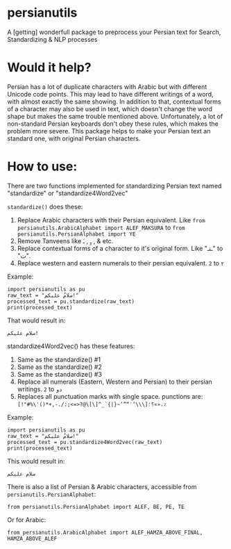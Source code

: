 # persianutils
A \[getting] wonderfull package to preprocess your Persian text for Search, Standardizing & NLP processes


# Would it help?
Persian has a lot of duplicate characters with Arabic but with different Unicode code points. This may lead to have different writings of a word, with almost exactly the same showing. In addition to that, contextual forms of a character may also be used in text, which doesn't change the word shape but makes the same trouble mentioned above. Unfortunately, a lot of non-standard Persian keyboards don't obey these rules, which makes the problem more severe.
This package helps to make your Persian text an standard one, with original Persian characters.

# How to use:
There are two functions implemented for standardizing Persian text named "standardize" or "standardize4Word2vec"

```standardize()``` does these:
1. Replace Arabic characters with their Persian equivalent. Like ```from persianutils.ArabicAlphabet import ALEF_MAKSURA``` to ```from persianutils.PersianAlphabet import YE```
2. Remove Tanveens like ـٍ , ـَ , & etc.
3. Replace contextual forms of a character to it's original form. Like "ـتـ‎" to "ت".
4. Replace western and eastern numerals to their persian equivalent. ```2``` to ```۲```

Example:
```
import persianutils as pu
raw_text = "سلامٌ علیکم!"
processed_text = pu.standardize(raw_text)
print(processed_text)
```
That would result in:
```
سلام علیکم!
```


standardize4Word2vec() has these features:
1. Same as the standardize() #1
2. Same as the standardize() #2
3. Same as the standardize() #3
4. Replace all numerals (Eastern, Western and Persian) to their persian writings. ```2``` to ```دو```
5. Replaces all punctuation marks with single space. punctions are: ```[!"#%\'()*+,-./:;<=>?@\[\]^_`{|}~’”“′‘\\\]؟؛«»،٪```

Example:
```
import persianutils as pu
raw_text = "سلامٌ علیکم!"
processed_text = pu.standardize4Word2vec(raw_text)
print(processed_text)
```
This would result in:
```
سلام علیکم 
```

There is also a list of Persian & Arabic characters, accessible from ```persianutils.PersianAlphabet```:
```
from persianutils.PersianAlphabet import ALEF, BE, PE, TE
```
Or for Arabic:
```
from persianutils.ArabicAlphabet import ALEF_HAMZA_ABOVE_FINAL, HAMZA_ABOVE_ALEF
```
